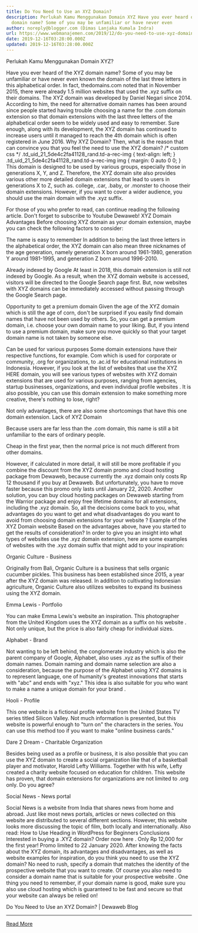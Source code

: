 ```yaml
---
title: Do You Need to Use an XYZ Domain?
description: Perlukah Kamu Menggunakan Domain XYZ Have you ever heard of the XYZ
  domain name? Some of you may be unfamiliar or have never even
author: noreply@blogger.com (Dimas Lanjaka Kumala Indra)
url: https://www.webmanajemen.com/2019/12/do-you-need-to-use-xyz-domain.html
date: 2019-12-16T03:28:00.000Z
updated: 2019-12-16T03:28:00.000Z
---
```


Perlukah Kamu Menggunakan Domain XYZ?

  
  Have you ever heard of the XYZ domain name?  Some of you may be unfamiliar or have never even known the domain of the last three letters in this alphabetical order.  In fact, thedomains.com noted that in November 2015, there were already 1.5 million websites that used the .xyz suffix on their domains. 
  The XYZ domain was developed by Daniel Negari since 2014. According to him, the need for alternative domain names has been around since people started having trouble choosing a name for the .com domain extension so that domain extensions with the last three letters of the alphabetical order seem to be widely used and easy to remember.  Sure enough, along with its development, the XYZ domain has continued to increase users until it managed to reach the 4th domain which is often registered in June 2016. 
  Why XYZ Domain? 
  Then, what is the reason that can convince you that you feel the need to use the XYZ domain? 
 /* custom css */ .td_uid_21_5de4c2fa41128_rand.td-a-rec-img {          text-align: left;      }      .td_uid_21_5de4c2fa41128_rand.td-a-rec-img img {                      margin: 0 auto 0 0;                  } 
  This domain is designed to be used by various groups, especially those in generations X, Y, and Z. Therefore, the XYZ domain site also provides various other more detailed domain extensions that lead to users in generations X to Z, such as. college, .car, .baby, or .monster to choose their domain extensions.  However, if you want to cover a wider audience, you should use the main domain with the .xyz suffix. 

  For those of you who prefer to read, can continue reading the following article.  Don't forget to subscribe to Youtube Dewaweb! 
  XYZ Domain Advantages 
  Before choosing XYZ domain as your domain extension, maybe you can check the following factors to consider: 

  The name is easy to remember 
  In addition to being the last three letters in the alphabetical order, the XYZ domain can also mean three nicknames of the age generation, namely generation X born around 1961-1980, generation Y around 1981-1995, and generation Z born around 1996-2010. 

  Already indexed by Google 
  At least in 2018, this domain extension is still not indexed by Google.  As a result, when the XYZ domain website is accessed, visitors will be directed to the Google Search page first.  But, now websites with XYZ domains can be immediately accessed without passing through the Google Search page. 

  Opportunity to get a premium domain 
  Given the age of the XYZ domain which is still the age of corn, don't be surprised if you easily find domain names that have not been used by others.  So, you can get a premium domain, i.e. choose your own domain name to your liking.  But, if you intend to use a premium domain, make sure you move quickly so that your target domain name is not taken by someone else. 

  Can be used for various purposes 
  Some domain extensions have their respective functions, for example. Com which is used for corporate or community, .org for organizations, to .ac.id for educational institutions in Indonesia.  However, if you look at the list of websites that use the XYZ HERE domain, you will see various types of websites with XYZ domain extensions that are used for various purposes, ranging from agencies, startup businesses, organizations, and even individual profile websites .  It is also possible, you can use this domain extension to make something more creative, there's nothing to lose, right? 

  Not only advantages, there are also some shortcomings that have this one domain extension. 
  Lack of XYZ Domain 

  Because users are far less than the .com domain, this name is still a bit unfamiliar to the ears of ordinary people. 

  Cheap in the first year, then the normal price is not much different from other domains. 

  However, if calculated in more detail, it will still be more profitable if you combine the discount from the XYZ domain promo and cloud hosting package from Dewaweb, because currently the .xyz domain only costs Rp 12 thousand if you buy at Dewaweb.  But unfortunately, you have to move faster because this promo only lasts until January 22, 2020. 
  Another solution, you can buy cloud hosting packages on Dewaweb starting from the Warrior package and enjoy free lifetime domains for all extensions, including the .xyz domain.  So, all the decisions come back to you, what advantages do you want to get and what disadvantages do you want to avoid from choosing domain extensions for your website ? 
  Example of the XYZ Domain website 
  Based on the advantages above, have you started to get the results of consideration?  In order to give you an insight into what types of websites use the .xyz domain extension, here are some examples of websites with the .xyz domain suffix that might add to your inspiration: 

  Organic Culture - Business 


  Originally from Bali, Organic Culture is a business that sells organic cucumber pickles.  This business has been established since 2015, a year after the XYZ domain was released.  In addition to cultivating Indonesian agriculture, Organic Culture also utilizes websites to expand its business using the XYZ domain. 

  Emma Lewis - Portfolio 



  You can make Emma Lewis's website an inspiration.  This photographer from the United Kingdom uses the XYZ domain as a suffix on his website .  Not only unique, but the price is also fairly cheap for individual sizes. 

  Alphabet - Brand 



  Not wanting to be left behind, the conglomerate industry which is also the parent company of Google, Alphabet, also uses .xyz as the suffix of their domain names.  Domain naming and domain name selection are also a consideration, because the purpose of the Alphabet using XYZ domains is to represent language, one of humanity's greatest innovations that starts with "abc" and ends with "xyz." This idea is also suitable for you who want to make a name a unique domain for your brand . 

  Hooli - Profile 



  This one website is a fictional profile website from the United States TV series titled Silicon Valley.  Not much information is presented, but this website is powerful enough to "turn on" the characters in the series.  You can use this method too if you want to make "online business cards." 

  Dare 2 Dream - Charitable Organization 



  Besides being used as a profile or business, it is also possible that you can use the XYZ domain to create a social organization like that of a basketball player and motivator, Harold Lefty Williams.  Together with his wife, Lefty created a charity website focused on education for children.  This website has proven, that domain extensions for organizations are not limited to .org only.  Do you agree? 

  Social News - News portal 



  Social News is a website from India that shares news from home and abroad.  Just like most news portals, articles or news collected on this website are distributed to several different sections.  However, this website looks more discussing the topic of film, both locally and internationally. 
  Also read: How to Use Heading in WordPress for Beginners 
  Conclusions 
  Interested in buying a .XYZ domain?  Order now here . 
  Only Rp 12,000 for the first year!  Promo limited to 22 January 2020. 
  After knowing the facts about the XYZ domain, its advantages and disadvantages, as well as website examples for inspiration, do you think you need to use the XYZ domain?  No need to rush, specify a domain that matches the identity of the prospective website that you want to create.  Of course you also need to consider a domain name that is suitable for your prospective website .  One thing you need to remember, if your domain name is good, make sure you also use cloud hosting which is guaranteed to be fast and secure so that your website can always be relied on! 


  Do You Need to Use an XYZ Domain?  |  Dewaweb Blog<hr/> <a href="https://www.webmanajemen.com/2019/12/do-you-need-to-use-xyz-domain.html" rel="follow" class="button" id="read-more">Read More</a>